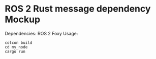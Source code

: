 # ROS 2 Rust message dependency Mockup

Dependencies: ROS 2 Foxy
Usage:

```
colcon build
cd my_node
cargo run
```